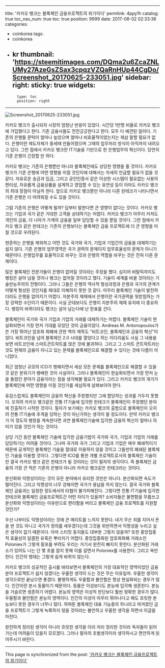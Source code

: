 
---
title: '카카오 뱅크는  블록체인 금융프로젝트의 위기이다'
permlink: 4ppy1h
catalog: true
toc_nav_num: true
toc: true
position: 9999
date: 2017-08-02 02:33:36
categories:
- coinkorea
tags:
- coinkorea
- kr
thumbnail: 'https://steemitimages.com/DQma2u6ZcaZNLUMy27AzeGsZSax3cpqzVZQaRnHUp44CgDo/Screenshot_20170625-233051.jpg'
sidebar:
    right:
        sticky: true
widgets:
    -
        type: toc
        position: right
---


![Screenshot_20170625-233051.jpg](https://steemitimages.com/DQma2u6ZcaZNLUMy27AzeGsZSax3cpqzVZQaRnHUp44CgDo/Screenshot_20170625-233051.jpg)

카카오 뱅크가 출시되자 시장의 엄청난 반응이 있었다. 시간당 1만명 비율로 카카오 뱅크에 가입했다고 한다. 기존 금융사들도 전전긍긍한다고 한다. 모두 다 예견된 일이다. 기존의 은행들 문턱이 얼마나 높았으며 얼마나 비효율적이었는지는 재삼 말할 필요가 없다. 은행이란 제도자체가 중세때 만들어졌으며 그때의 업무처리 방식이 아직까지 내려오고 있다. 그런
점에서 카카오 뱅크란 IT기술을 기반으로 한 은행업무의 혁신이다. 당연히 기존 은행이 긴장할 만 하다. 

카카오 뱅크는 기존의 은행뿐만 아니라 블록체인에도 상당한 영향을 줄 것이다. 카카오 뱅크가 기존 은행에 어떤 영향을 미칠 것인지에 대해서는 자세히 언급할 필요가 없을 것 같다. 자유로운 송금과 입금, 그리고 공인인증서 같은 이상한 시스템이 필요없는 사용의 편리성, 자유롭게 금융상품을 설계하고 영업할 수 있는 유연성 등이 아마도 카카오 뱅크의 최대 장점이 아닐까 한다. 앞으로 카카오 뱅크뿐만 아니라 다른 핀테크가 나타나면서 기존 은행은 더 어려워질 수도 있을 것이다. 

그럼 기존의 은행은 어떻게 될까? 답부터 말한다면 큰 영향이 없다는 것이다. 카카오 뱅크는 기업과 국가 같은 거대한 고객을 상대하기는 어렵다. 카카오 뱅크가 아무리 커져도 개인의 금융, 더 나아가 가계의 금융을 일부 담당할 수 있을 뿐일 것이다. 그런 점에서 카카오 뱅크 같은 핀테크는 기존의 은행보다는 블록체인 금융 프로젝트에 더 큰 영향을 미칠 것으로 우려된다.   

현존하는 은행을 제외하고 어떤 것도 국가와 국가, 기업과 기업간의 금융을 대체하기는 쉽지 않다. 기존 은행의 업무영역은 국가 권력의 문제이지 업무효율성의 문제가 아니기 때문이다. 은행업무를 효율적으로 바꾸는 것과 은행의 역할을 바꾸는 것은 전혀 다른 문제이다. 

많은 블록체인 전문가들이 은행이 없어질 것이라는 주장을 했다. 심지어 비탈릭까지도 뱅킹은 살아 남을 것이나 뱅크는 없어질 것이라고 했다. 기술이 세계를 바꿀 것이라는 기술만능주의의 전형이다. 그러나 그들은 은행의 역사적 형성과정과 은행과 국가의 관계가 어떻게 형성된 것인지를 제대로 이해하지 못한 것 같다. 아무리 블록체인 기술이 발전하더라도 은행을 없어지기 어렵다. 자본주의 체제에서 은행이란 국가권력을 뒷받침하는 가장 강력한 수단이기 때문이다. 사실 군대보다도 은행이 자본주의 체제 유지에 더 중요하다. 뱅킹이 바뀌더라도 뱅크는 살아 남는다에 난 한표를 건다. 

블록체인이 국가와 국가 기업과 기업의 거래를 대체하기는 어렵다. 블록체인 기술이 현실화되면서 가장 먼저 기대를 모았던 것이 금융이었다. Andreas M. Antonopoulos가 쓴 가장 뛰어난 암호화 화폐에 관한 책의 제목도 “비트코인, 블록체인과 금융의 혁신”이었다. 비트코인을 넘어 블록체인 2.0 시대를 열었다고 하는 이더리움도 사실 그 내용을 보면 비트코인에 스마트콘트락트를 얹은 것에 불과하다. 그리고 그 스마트 콘트락트라는 것도 현재의 금융이 지니고 있는 문제를 블록체인으로 해결할 수 있다는 것에 다름이 아니었다. 

최근 엄청난 규모의 ICO가 행해지면서 세상 모든 문제를 블록체인으로 해결할 수 있을 것 같은 분위기가 팽배한 것이 사실이다. 그러나 블록체인이 현실화되면서 가장 먼저 눈을 돌렸던 분야가 금융이라는 점을 생각해볼 필요가 있다. 그리고 카카오 뱅크의 개가가 블록체인에 어떤 영향을 미칠 것인가를 세심하게 살펴보아야 한다.  

유감스럽게도 블록체인이 금융의 혁신을 주창했지만 그에 합당하는 성과를 거두지 못했다. 오히려 카카오 뱅크같은 전통 IT기술에 입각한 핀테크가 블록체인이 주장했던 분야에 진출하기 시작한 것이다. 필자가 보기에는 카카오 뱅크의 출범으로 블록체인이 오히려 전통 IT기술에  추격을 당하는 것이 아닌가하는 생각이 들 정도이다. 만약 카카오 뱅크가 이 정도의 팽창을 계속한다면 과연 블록체인기술에 입각한 금융의 혁신이 얼마나 의미가 있을 것인가 하는 것이다. 

상당 기간 동안 블록체인 기술에 입각한 금융기법이 국가와 국가, 기업과 기업의 거래를 담당하기는 어려울 것이다. 그나마 국가와 국가 그리고 기업과 기업은 매우 폐쇄적이기 때문에 공개적인 블록체인 기술을 절대로 이용하지 않을 것이고 그들만의 폐쇄된 블록체인 기술을 이용할 것이다. 그렇다면 ICO를 통한 개별 프로젝트로서의 블록체인 기술이란 결국 카카오 뱅크 같은 핀태크가 될 것이라는 것이 필자의 생각이다. 즉 블록체인 금융의 가장 큰 적은 기존의 은행이 아니라 카카오 뱅크같은 핀태크라는 것이다. 

분산화와 익명성이라는 것이 모든 분야에서 유리한 것만은 아니다. 분산화되면 속도가 떨어진다. 그리고 익명성이 너무 강해지면 국가가 용납을 하지 않는다. 결국 국가와 블록체인 금융과는 일정한 정도에서의 타협이 불가피해진다. 그렇다면 전통 IT기술에 입각한 핀테크와 블록체인 금융프로젝트간 어떤 차이가 있을까? 소비자들은 불편함을 무릅쓰고 분산화와 익명성이라는 이유만으로 편리함을 버리고 블록체인 금융 프로젝트를 지원할 것인가?

우선 나부터도 익명성이라는 것에 큰 메리트를 느끼지 못한다. 내가 무슨 죄를 지어서 돈을 번 것도 아니고 국가가 정의를 세우겠다는데 그것을 위반하면서 익명성을 누리고 싶은 생각이 없기 때문이다. 아마 스티밋 동지들도 대부분 그렇지 않을까? 또한 중앙집중적 효율성의 달콤한 유혹은 뿌리치기 어렵다. 중앙집중화된 암호화화폐 거래소인 Poloniex가 그렇게 횡포를 부려도 우리는 거기서 완전히 빠지지 못한다. 분산화된 거래소가 있어도 나는 단 몇 초를 참지 못해 이를 갈면서 Poloniex를 사용한다. 그리고 욕만 한다. 인간의 행태는 그렇게 쉽게 바뀌지 않는다. 

카카오 뱅크의 성공적인 출시를 바라보면서 블록체인의 가장 대표적인 영역이었던 금융분야 프로젝트가 쉽지 않겠다는 우울한 생각이 드는 것은 무슨 이유일까. 우울한 생각이 생각으로만 끝났으면 좋겠다. 불행하게도 우울함과 불안함은 항상 현실화되는 경우가 많다. 인간이란 본시 동물이기 때문이다. 동물은 이성보다도 본능에 입각해 생존한다. 본능을 거슬르면 생존하기 어렵다. 본능의 영역은 이성적 판단보다 훨씬 정확한 경우가 많다. 우울함과 불안함은 본능의 영역이다. 인간의 이성이 아무리 뛰어나다고 해도 흐릿한 본능보다 못한 경우가 너무나 많다. 하여튼 블록체인 대표 기능중의 하나라고 여겨졌던 금융 프로젝트가 그렇게 녹록하지 않을 것이라는 불안하고 우울한 생각을 하면서 이글을 마친다.

완전하게 정리된 생각이 아니라 흐릿한 생각을 이리 저리 정리한 것이라 독자들이 읽어 가는데 어려움이 있을지 모르겠다. 그러나 필자의 초벌생각이라 생각하시고 편안하게 읽어주시기 바란다.

- - -

This page is synchronized from the post: ['카카오 뱅크는  블록체인 금융프로젝트의 위기이다'](https://steemit.com/@oldstone/4ppy1h)

